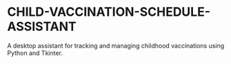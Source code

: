 # CHILD-VACCINATION-SCHEDULE-ASSISTANT
A desktop assistant for tracking and managing childhood vaccinations using Python and Tkinter.
